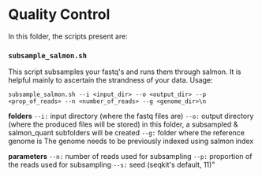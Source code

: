 # Quality Control

In this folder, the scripts present are:

### `subsample_salmon.sh`

This script subsamples your fastq's and runs them through salmon. It is helpful mainly to ascertain the strandness of your data.
Usage:
```
subsample_salmon.sh --i <input_dir> --o <output_dir> --p <prop_of_reads> --n <number_of_reads> --g <genome_dir>\n
```
**folders**
`--i:` input directory (where the fastq files are)
`--o:` output directory (where the produced files will be stored) 
        in this folder, a subsampled & salmon_quant subfolders will be created
`--g:` folder where the reference genome is 
      The genome needs to be previously indexed using salmon index

**parameters**
`--n:` number of reads used for subsampling
`--p:` proportion of the reads used for subsampling
`--s:` seed (seqkit's default, 11)"
```

